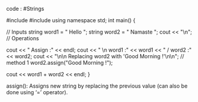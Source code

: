 code : #Strings 

#include <iostream>
#include <string>
using namespace std;
int main() {

  // Inputs
  string word1 = " Hello ";
  string word2 = " Namaste ";
  cout << "\n";
  // Operations

  cout << " Assign :" << endl;
  cout << " \n word1 :" << word1 << " / word2 :" << word2;
  cout << "\n\n Replacing word2 with 'Good Morning !'\n\n";
  // method 1
  word2.assign("Good Morning !");

  cout << word1 + word2 << endl;
}

assign(): Assigns new string by replacing the previous value (can also be
done using ‘=’ operator).

